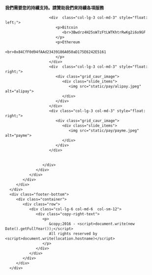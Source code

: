 <div id="footer" class="footer-top">
         <div class="container">
            <div class="row">
               <div class="col-md-12">
                  <div class="footer-top-inner">
                     <p class="text-center">
                        <strong>我們需要您的持續支持。請贊助我們來持續各項服務</strong>
                     </p>
                     <div class="footer-social-icon">
                        
                        <div  class="col-lg-3 col-md-3" style="float: left;">
                           <p>Bitcoin
                              <br>3Bwdrz4H25sW7zFtLWTKhtrRwKg2i6o9GF
                           </p>
                           <p>Ethereum
                              <br>0x84CfF0d94fAAd23439186A050aD175E6242E5161
                           </p>
                        </div>
                        <div  class="col-lg-3 col-md-3" style="float: right;">
                           <div class="grid_caur_image">
                              <div class="slide_items">
                                 <img src="static/pay/alipay.jpeg" alt="alipay">
                              </div>
                           </div>
                        </div>
                        <div class="col-lg-3 col-md-3" style="float: right;">
                           <div class="grid_caur_image">
                              <div class="slide_items">
                                 <img src="static/pay/payme.jpeg" alt="payme">
                              </div>
                           </div>
                        </div>


                     </div>
                  </div>
               </div>
            </div>
         </div>
      </div>
      <div class="footer-bottom">
         <div class="container">
            <div class="row">
               <div class="col-lg-6 col-md-6  col-sm-12">
                  <div class="copy-right-text">
                     <p>
                        &copy;2016 - <script>document.write(new Date().getFullYear());</script> 
                        All rights reserved by <script>document.write(location.hostname)</script>
                     </p>
                  </div>
               </div>
            </div>
         </div>
      </div>
